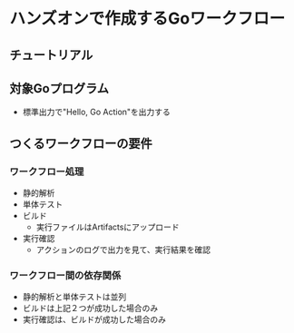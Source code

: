 # ハンズオンで作成するGoワークフロー

## チュートリアル

## 対象Goプログラム
- 標準出力で"Hello, Go Action"を出力する

## つくるワークフローの要件
### ワークフロー処理
- 静的解析
- 単体テスト
- ビルド
    - 実行ファイルはArtifactsにアップロード
- 実行確認
    - アクションのログで出力を見て、実行結果を確認

### ワークフロー間の依存関係
- 静的解析と単体テストは並列
- ビルドは上記２つが成功した場合のみ
- 実行確認は、ビルドが成功した場合のみ